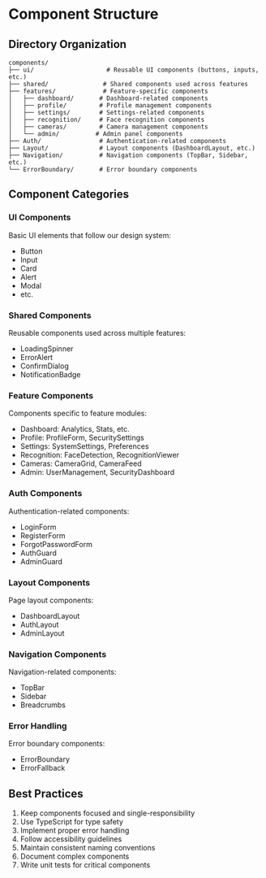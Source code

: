 # Component Structure

## Directory Organization

```
components/
├── ui/                    # Reusable UI components (buttons, inputs, etc.)
├── shared/               # Shared components used across features
├── features/             # Feature-specific components
│   ├── dashboard/       # Dashboard-related components
│   ├── profile/         # Profile management components
│   ├── settings/        # Settings-related components
│   ├── recognition/     # Face recognition components
│   ├── cameras/         # Camera management components
│   └── admin/          # Admin panel components
├── Auth/                # Authentication-related components
├── Layout/              # Layout components (DashboardLayout, etc.)
├── Navigation/          # Navigation components (TopBar, Sidebar, etc.)
└── ErrorBoundary/       # Error boundary components
```

## Component Categories

### UI Components
Basic UI elements that follow our design system:
- Button
- Input
- Card
- Alert
- Modal
- etc.

### Shared Components
Reusable components used across multiple features:
- LoadingSpinner
- ErrorAlert
- ConfirmDialog
- NotificationBadge

### Feature Components
Components specific to feature modules:
- Dashboard: Analytics, Stats, etc.
- Profile: ProfileForm, SecuritySettings
- Settings: SystemSettings, Preferences
- Recognition: FaceDetection, RecognitionViewer
- Cameras: CameraGrid, CameraFeed
- Admin: UserManagement, SecurityDashboard

### Auth Components
Authentication-related components:
- LoginForm
- RegisterForm
- ForgotPasswordForm
- AuthGuard
- AdminGuard

### Layout Components
Page layout components:
- DashboardLayout
- AuthLayout
- AdminLayout

### Navigation Components
Navigation-related components:
- TopBar
- Sidebar
- Breadcrumbs

### Error Handling
Error boundary components:
- ErrorBoundary
- ErrorFallback

## Best Practices

1. Keep components focused and single-responsibility
2. Use TypeScript for type safety
3. Implement proper error handling
4. Follow accessibility guidelines
5. Maintain consistent naming conventions
6. Document complex components
7. Write unit tests for critical components 